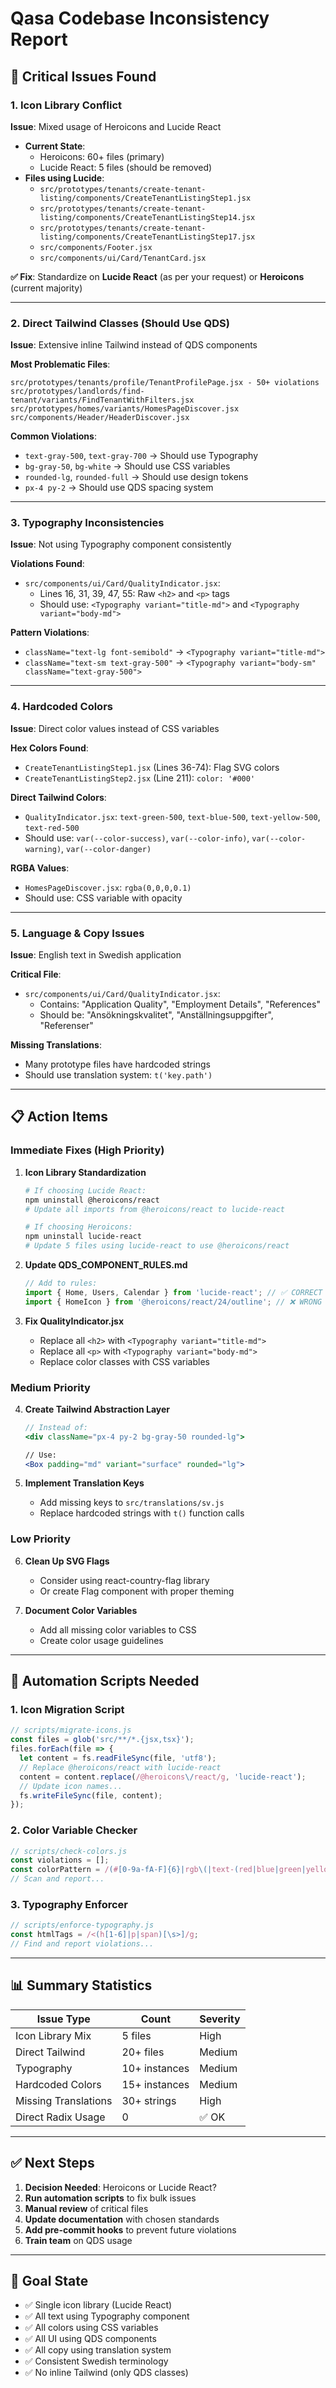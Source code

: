 # Qasa Codebase Inconsistency Report

## 🚨 Critical Issues Found

### 1. Icon Library Conflict
**Issue**: Mixed usage of Heroicons and Lucide React
- **Current State**: 
  - Heroicons: 60+ files (primary)
  - Lucide React: 5 files (should be removed)
- **Files using Lucide**:
  - `src/prototypes/tenants/create-tenant-listing/components/CreateTenantListingStep1.jsx`
  - `src/prototypes/tenants/create-tenant-listing/components/CreateTenantListingStep14.jsx`
  - `src/prototypes/tenants/create-tenant-listing/components/CreateTenantListingStep17.jsx`
  - `src/components/Footer.jsx`
  - `src/components/ui/Card/TenantCard.jsx`

**✅ Fix**: Standardize on **Lucide React** (as per your request) or **Heroicons** (current majority)

---

### 2. Direct Tailwind Classes (Should Use QDS)
**Issue**: Extensive inline Tailwind instead of QDS components

**Most Problematic Files**:
```
src/prototypes/tenants/profile/TenantProfilePage.jsx - 50+ violations
src/prototypes/landlords/find-tenant/variants/FindTenantWithFilters.jsx
src/prototypes/homes/variants/HomesPageDiscover.jsx
src/components/Header/HeaderDiscover.jsx
```

**Common Violations**:
- `text-gray-500`, `text-gray-700` → Should use Typography
- `bg-gray-50`, `bg-white` → Should use CSS variables
- `rounded-lg`, `rounded-full` → Should use design tokens
- `px-4 py-2` → Should use QDS spacing system

---

### 3. Typography Inconsistencies
**Issue**: Not using Typography component consistently

**Violations Found**:
- `src/components/ui/Card/QualityIndicator.jsx`:
  - Lines 16, 31, 39, 47, 55: Raw `<h2>` and `<p>` tags
  - Should use: `<Typography variant="title-md">` and `<Typography variant="body-md">`

**Pattern Violations**:
- `className="text-lg font-semibold"` → `<Typography variant="title-md">`
- `className="text-sm text-gray-500"` → `<Typography variant="body-sm" className="text-gray-500">`

---

### 4. Hardcoded Colors
**Issue**: Direct color values instead of CSS variables

**Hex Colors Found**:
- `CreateTenantListingStep1.jsx` (Lines 36-74): Flag SVG colors
- `CreateTenantListingStep2.jsx` (Line 211): `color: '#000'`

**Direct Tailwind Colors**:
- `QualityIndicator.jsx`: `text-green-500`, `text-blue-500`, `text-yellow-500`, `text-red-500`
- Should use: `var(--color-success)`, `var(--color-info)`, `var(--color-warning)`, `var(--color-danger)`

**RGBA Values**:
- `HomesPageDiscover.jsx`: `rgba(0,0,0,0.1)`
- Should use: CSS variable with opacity

---

### 5. Language & Copy Issues
**Issue**: English text in Swedish application

**Critical File**:
- `src/components/ui/Card/QualityIndicator.jsx`:
  - Contains: "Application Quality", "Employment Details", "References"
  - Should be: "Ansökningskvalitet", "Anställningsuppgifter", "Referenser"

**Missing Translations**:
- Many prototype files have hardcoded strings
- Should use translation system: `t('key.path')`

---

## 📋 Action Items

### Immediate Fixes (High Priority)

1. **Icon Library Standardization**
   ```bash
   # If choosing Lucide React:
   npm uninstall @heroicons/react
   # Update all imports from @heroicons/react to lucide-react
   
   # If choosing Heroicons:
   npm uninstall lucide-react
   # Update 5 files using lucide-react to use @heroicons/react
   ```

2. **Update QDS_COMPONENT_RULES.md**
   ```jsx
   // Add to rules:
   import { Home, Users, Calendar } from 'lucide-react'; // ✅ CORRECT
   import { HomeIcon } from '@heroicons/react/24/outline'; // ❌ WRONG
   ```

3. **Fix QualityIndicator.jsx**
   - Replace all `<h2>` with `<Typography variant="title-md">`
   - Replace all `<p>` with `<Typography variant="body-md">`
   - Replace color classes with CSS variables

### Medium Priority

4. **Create Tailwind Abstraction Layer**
   ```jsx
   // Instead of:
   <div className="px-4 py-2 bg-gray-50 rounded-lg">
   
   // Use:
   <Box padding="md" variant="surface" rounded="lg">
   ```

5. **Implement Translation Keys**
   - Add missing keys to `src/translations/sv.js`
   - Replace hardcoded strings with `t()` function calls

### Low Priority

6. **Clean Up SVG Flags**
   - Consider using react-country-flag library
   - Or create Flag component with proper theming

7. **Document Color Variables**
   - Add all missing color variables to CSS
   - Create color usage guidelines

---

## 🔧 Automation Scripts Needed

### 1. Icon Migration Script
```javascript
// scripts/migrate-icons.js
const files = glob('src/**/*.{jsx,tsx}');
files.forEach(file => {
  let content = fs.readFileSync(file, 'utf8');
  // Replace @heroicons/react with lucide-react
  content = content.replace(/@heroicons\/react/g, 'lucide-react');
  // Update icon names...
  fs.writeFileSync(file, content);
});
```

### 2. Color Variable Checker
```javascript
// scripts/check-colors.js
const violations = [];
const colorPattern = /(#[0-9a-fA-F]{6}|rgb\(|text-(red|blue|green|yellow)-)/g;
// Scan and report...
```

### 3. Typography Enforcer
```javascript
// scripts/enforce-typography.js
const htmlTags = /<(h[1-6]|p|span)[\s>]/g;
// Find and report violations...
```

---

## 📊 Summary Statistics

| Issue Type | Count | Severity |
|------------|-------|----------|
| Icon Library Mix | 5 files | High |
| Direct Tailwind | 20+ files | Medium |
| Typography | 10+ instances | Medium |
| Hardcoded Colors | 15+ instances | Medium |
| Missing Translations | 30+ strings | High |
| Direct Radix Usage | 0 | ✅ OK |

---

## ✅ Next Steps

1. **Decision Needed**: Heroicons or Lucide React?
2. **Run automation scripts** to fix bulk issues
3. **Manual review** of critical files
4. **Update documentation** with chosen standards
5. **Add pre-commit hooks** to prevent future violations
6. **Train team** on QDS usage

---

## 🎯 Goal State

- ✅ Single icon library (Lucide React)
- ✅ All text using Typography component
- ✅ All colors using CSS variables
- ✅ All UI using QDS components
- ✅ All copy using translation system
- ✅ Consistent Swedish terminology
- ✅ No inline Tailwind (only QDS classes)